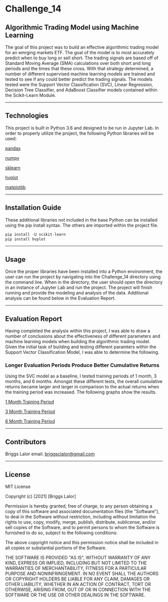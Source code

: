 # Challenge_14

## Algorithmic Trading Model using Machine Learning 

The goal of this project was to build an effective algorithmic trading model for an emrging markets ETF. The goal of the model is to most accurately predict when to buy long or sell short. The trading signals are based off of Standard Moving Average (SMA) calculations over both short and long periods and the times that these cross. With that strategy determined, a number of different supervised machine learning models are trained and tested to see if any could better predict the trading signals. The models tested were the Support Vector Classification (SVC), Linear Regression, Decision Tree Classifier, and AdaBoost Classifier models contained within the Scikit-Learn Module. 

---

## Technologies

This project is built in Python 3.6 and designed to be run in Jupyter Lab. In order to properly utilize the project, the following Python libraries will be used:

   [pandas](https://pandas.pydata.org/docs/)

   [numpy](https://numpy.org/)

   [sklearn](https://scikit-learn.org/stable/)
   
   [hvplot](https://hvplot.holoviz.org/index.html)
   
   [matplotlib](https://matplotlib.org/stable/users/index)


---

## Installation Guide

These additional libraries not included in the base Python can be installed using the pip install syntax. The others are imported within the project file. 

```python
pip install -U scikit-learn
pip install hvplot
```


---

## Usage

Once the proper libraries have been installed into a Python environment, the user can run the project by navigating into the Challenge_14 directory using the command line. When in the directory, the user should open the directory in an instance of Jupyter Lab and run the project. The project will finish running and provide the modeling and analysis of the data. Additional analysis can be found below in the Evaluation Report. 

---

## Evaluation Report

Having completed the analysis within this project, I was able to draw a number of conclusions about the effectiveness of different parameters and machine learning models when building the algorithmic trading model. Given the initial task of building and testing different paramters within the Support Vector Classification Model, I was able to determine the following. 

### Longer Evaluation Periods Produce Better Cumulative Returns

Using the SVC model as a baseline, I tested training periods of 1 month, 3 months, and 6 months. Amongst these different tests, the overall cumulative returns became larger and larger in comparison to the actual returns when the training period was increased. The following graphs show the results. 

[1 Month Training Period](SVC_Window_Testing/svc_returns_comparison_1month_plot.png)

[3 Month Training Period](SVC_Window_Testing/svc_returns_comparison_3month_plot.png)

[6 Month Training Period](SVC_Window_Testing/svc_returns_comparison_6month_plot.png)


---

## Contributors

Briggs Lalor
email: briggsclalor@gmail.com

---

## License

MIT License

Copyright (c) [2021] [Briggs Lalor]

Permission is hereby granted, free of charge, to any person obtaining a copy
of this software and associated documentation files (the "Software"), to deal
in the Software without restriction, including without limitation the rights
to use, copy, modify, merge, publish, distribute, sublicense, and/or sell
copies of the Software, and to permit persons to whom the Software is
furnished to do so, subject to the following conditions:

The above copyright notice and this permission notice shall be included in all
copies or substantial portions of the Software.

THE SOFTWARE IS PROVIDED "AS IS", WITHOUT WARRANTY OF ANY KIND, EXPRESS OR
IMPLIED, INCLUDING BUT NOT LIMITED TO THE WARRANTIES OF MERCHANTABILITY,
FITNESS FOR A PARTICULAR PURPOSE AND NONINFRINGEMENT. IN NO EVENT SHALL THE
AUTHORS OR COPYRIGHT HOLDERS BE LIABLE FOR ANY CLAIM, DAMAGES OR OTHER
LIABILITY, WHETHER IN AN ACTION OF CONTRACT, TORT OR OTHERWISE, ARISING FROM,
OUT OF OR IN CONNECTION WITH THE SOFTWARE OR THE USE OR OTHER DEALINGS IN THE
SOFTWARE.
